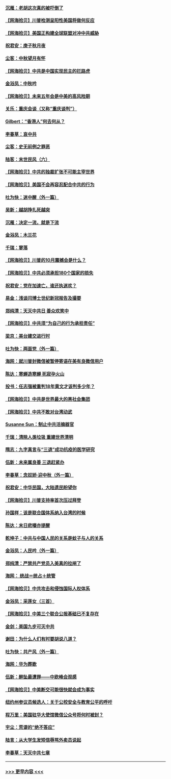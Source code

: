 #### [沉雁：老胡这次真的被吓倒了](../pages/nsc993/n12449796.md?t=10040051) 
#### [【网海拾贝】川普检测呈阳性美国将做何反应](../pages/nsc993/n12449042.md?t=10040051) 
#### [【网海拾贝】美国正构建全球联盟对冲中共威胁](../pages/nsc993/n12446580.md?t=10040051) 
#### [祝君安：庚子秋月夜](../pages/nsc993/n12445870.md?t=10040051) 
#### [尘客：中秋望月有怀](../pages/nsc993/n12444632.md?t=10040051) 
#### [【网海拾贝】中共是中国实现民主的拦路虎](../pages/nsc993/n12443573.md?t=10040051) 
#### [金浴凤：中秋吟](../pages/nsc993/n12441773.md?t=10040051) 
#### [【网海拾贝】未来五年会是中美的高风险期](../pages/nsc993/n12440760.md?t=10040051) 
#### [关乐：重庆会谈（又称“重庆谈判”）](../pages/nsc993/n12437525.md?t=10040051) 
#### [Gilbert：“香港人”何去何从？](../pages/nsc993/n12435894.md?t=10040051) 
#### [李春草：哀中共](../pages/nsc993/n12435874.md?t=10040051) 
#### [尘客：史无前例之罪恶](../pages/nsc993/n12435762.md?t=10040051) 
#### [陆客：末世民风（六）](../pages/nsc993/n12435354.md?t=10040051) 
#### [【网海拾贝】中共的独裁扩张不可能主宰世界](../pages/nsc993/n12435151.md?t=10040051) 
#### [【网海拾贝】美国不会再容忍配合中共的行为](../pages/nsc993/n12433808.md?t=10040051) 
#### [吐为快：迷中醒（外一篇）](../pages/nsc993/n12433585.md?t=10040051) 
#### [吴新：越胡挣扎死越突](../pages/nsc993/n12433562.md?t=10040051) 
#### [沉雁：决定一流，就是下流](../pages/nsc993/n12432128.md?t=10040051) 
#### [金浴凤：木兰花](../pages/nsc993/n12432124.md?t=10040051) 
#### [千瑞：寥落](../pages/nsc993/n12432071.md?t=10040051) 
#### [【网海拾贝】川普的10月震撼会是什么？](../pages/nsc993/n12431624.md?t=10040051) 
#### [【网海拾贝】中共必须承担180个国家的损失](../pages/nsc993/n12428893.md?t=10040051) 
#### [祝君安：党在加速亡，谁还执迷欢？](../pages/nsc993/n12428652.md?t=10040051) 
#### [易金：浅谈闫博士世纪新冠报告及撮要](../pages/nsc993/n12426822.md?t=10040051) 
#### [郑纯清：天灭中共日 善众欢笑中](../pages/nsc993/n12426784.md?t=10040051) 
#### [【网海拾贝】中共须“为自己的行为承担责任”](../pages/nsc993/n12426067.md?t=10040051) 
#### [梁京：美台建交进行时](../pages/nsc993/n12424066.md?t=10040051) 
#### [吐为快：两面党（外一篇）](../pages/nsc993/n12424043.md?t=10040051) 
#### [海网：就川普封微信被暂停寄语在美有良微信用户](../pages/nsc993/n12424021.md?t=10040051) 
#### [陈达：寒蝉造寒蝉 死寂孕火山](../pages/nsc993/n12423958.md?t=10040051) 
#### [投书：任志强被重判18年黄文才该判多少年？](../pages/nsc993/n12423672.md?t=10040051) 
#### [【网海拾贝】中共是世界最大的黑社会集团](../pages/nsc993/n12423543.md?t=10040051) 
#### [【网海拾贝】中共不敢对台湾动武](../pages/nsc993/n12421418.md?t=10040051) 
#### [Susanne Sun：制止中共活摘器官](../pages/nsc993/n12419654.md?t=10040051) 
#### [千瑞：清除人类垃圾 重建世界清明](../pages/nsc993/n12419414.md?t=10040051) 
#### [隋志：九字真言与“三退”成功抗疫的医学研究](../pages/nsc993/n12419248.md?t=10040051) 
#### [伍新：未来属良善 三退赶紧办](../pages/nsc993/n12418496.md?t=10040051) 
#### [李春草：念奴娇·迎中秋（外一篇）](../pages/nsc993/n12418465.md?t=10040051) 
#### [祝君安：中华民国，大陆遗民盼望你](../pages/nsc993/n12418089.md?t=10040051) 
#### [【网海拾贝】川普支持率首次压过拜登](../pages/nsc993/n12418050.md?t=10040051) 
#### [孙国祥：该是联合国体系纳入台湾的时候](../pages/nsc993/n12417369.md?t=10040051) 
#### [陈达：末日悲嚎亦提醒](../pages/nsc993/n12416736.md?t=10040051) 
#### [乾坤子：中共与中国人民的关系是蚊子与人的关系](../pages/nsc993/n12416632.md?t=10040051) 
#### [金浴凤：人民吟（外一篇）](../pages/nsc993/n12416567.md?t=10040051) 
#### [郑纯清：严禁共产党员入美真的拉闸了](../pages/nsc993/n12416550.md?t=10040051) 
#### [海网： 统战＝统占＋统管](../pages/nsc993/n12416404.md?t=10040051) 
#### [【网海拾贝】中共攻击和侵蚀国际人权体系](../pages/nsc993/n12416250.md?t=10040051) 
#### [金浴凤：采莲女（三首）](../pages/nsc993/n12415517.md?t=10040051) 
#### [【网海拾贝】中美三个联合公报基础已不复存在](../pages/nsc993/n12415054.md?t=10040051) 
#### [金剑：美国九步可灭中共](../pages/nsc993/n12413183.md?t=10040051) 
#### [谢田：为什么人们有时要胡说八道？](../pages/nsc993/n12411861.md?t=10040051) 
#### [吐为快：共产风（外一篇）](../pages/nsc993/n12411761.md?t=10040051) 
#### [海网：华为葬歌](../pages/nsc993/n12410381.md?t=10040051) 
#### [伍新：醉坠最遭罪——中欧峰会观感](../pages/nsc993/n12410364.md?t=10040051) 
#### [【网海拾贝】中美断交可能很快就会成为事实](../pages/nsc993/n12409495.md?t=10040051) 
#### [纽约州参议员候选人：关于公校安全与教育公平的呼吁](../pages/nsc993/n12409228.md?t=10040051) 
#### [程万里：美国驻华大使馆微信公众号将何时被封？](../pages/nsc993/n12407397.md?t=10040051) 
#### [宇尘：荒谬的“绝不答应”](../pages/nsc993/n12407360.md?t=10040051) 
#### [陆言：从大学生发短信辱骂外卖员说起](../pages/nsc993/n12407285.md?t=10040051) 
#### [李春草：天灭中共七章](../pages/nsc993/n12406988.md?t=10040051) 

----
#### [ >>> 更早内容 <<< ](../indexes/nsc993-earlier.md)
